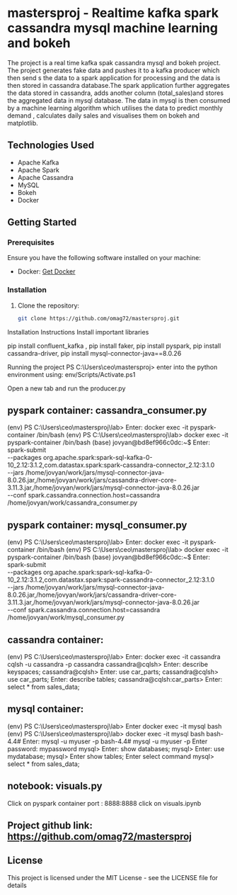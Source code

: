 # mastersproj - Realtime kafka spark cassandra mysql machine learning and bokeh 
The project is a real time kafka spak cassandra mysql and bokeh project.
The project generates fake data and pushes it to a kafka producer which then send s the data to a spark application for processing 
and the data is then stored in cassandra database.The spark application further aggregates the data stored in cassandra, 
adds another column (total_sales)and stores the aggregated data in mysql  database.
The data in mysql is then consumed by a machine learning algorithm which utilises the data to predict monthly demand ,
calculates daily sales and visualises them on bokeh and matplotlib. 

## Technologies Used

- Apache Kafka
- Apache Spark
- Apache Cassandra
- MySQL
- Bokeh
- Docker

## Getting Started

### Prerequisites

Ensure you have the following software installed on your machine:

- Docker: [Get Docker](https://docs.docker.com/get-docker/)

### Installation

1. Clone the repository:

   ```bash
   git clone https://github.com/omag72/mastersproj.git

Installation Instructions 
Install important libraries 

pip install confluent_kafka , 
pip install faker, 
pip install pyspark,
pip install cassandra-driver,
pip install mysql-connector-java==8.0.26

Running the project
PS C:\Users\ceo\mastersproj> 
enter into the python environment using:  env/Scripts/Activate.ps1
 
Open a new tab and run the producer.py
 

## pyspark container:  cassandra_consumer.py
(env) PS C:\Users\ceo\mastersproj\lab>
Enter:  docker exec -it pyspark-container /bin/bash
(env) PS C:\Users\ceo\mastersproj\lab> docker exec -it pyspark-container /bin/bash
(base) jovyan@bd8ef966c0dc:~$ 
Enter:  spark-submit \
--packages org.apache.spark:spark-sql-kafka-0-10_2.12:3.1.2,com.datastax.spark:spark-cassandra-connector_2.12:3.1.0 \
--jars /home/jovyan/work/jars/mysql-connector-java-8.0.26.jar,/home/jovyan/work/jars/cassandra-driver-core-3.11.3.jar,/home/jovyan/work/jars/mysql-connector-java-8.0.26.jar \
--conf spark.cassandra.connection.host=cassandra \
/home/jovyan/work/cassandra_consumer.py
 

## pyspark container: mysql_consumer.py
(env) PS C:\Users\ceo\mastersproj\lab>
Enter: docker exec -it pyspark-container /bin/bash
(env) PS C:\Users\ceo\mastersproj\lab> docker exec -it pyspark-container /bin/bash
(base) jovyan@bd8ef966c0dc:~$ 
Enter: spark-submit \
--packages org.apache.spark:spark-sql-kafka-0-10_2.12:3.1.2,com.datastax.spark:spark-cassandra-connector_2.12:3.1.0 \
--jars /home/jovyan/work/jars/mysql-connector-java-8.0.26.jar,/home/jovyan/work/jars/cassandra-driver-core-3.11.3.jar,/home/jovyan/work/jars/mysql-connector-java-8.0.26.jar \
--conf spark.cassandra.connection.host=cassandra \
/home/jovyan/work/mysql_consumer.py
 
## cassandra container:
(env) PS C:\Users\ceo\mastersproj\lab> 
Enter: docker exec -it cassandra cqlsh -u cassandra -p cassandra
cassandra@cqlsh> 
Enter: describe keyspaces;
cassandra@cqlsh> 
Enter: use car_parts;
cassandra@cqlsh> use car_parts;
Enter: describe tables;
cassandra@cqlsh:car_parts> 
Enter: select * from sales_data;
  
## mysql container:
(env) PS C:\Users\ceo\mastersproj\lab>
Enter  docker exec -it mysql bash
(env) PS C:\Users\ceo\mastersproj\lab> docker exec -it mysql bash
bash-4.4# 
Enter: mysql -u myuser -p
bash-4.4# mysql -u myuser -p
Enter password: mypassword
mysql> 
Enter: show databases;
mysql> Enter: use mydatabase;
mysql> Enter show tables;
Enter select command 
mysql> select * from sales_data;
 
 
## notebook: visuals.py 
Click on pyspark container port : 8888:8888
click on visuals.ipynb
 

## Project github link: https://github.com/omag72/mastersproj

## License
This project is licensed under the MIT License - see the LICENSE file for details




























